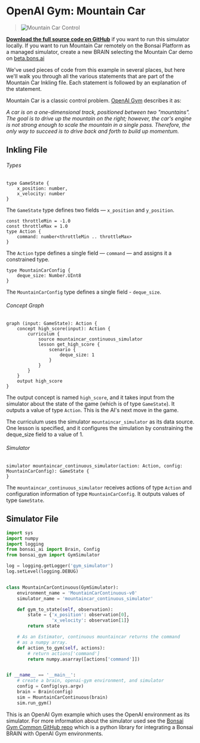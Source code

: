# OpenAI Gym: Mountain Car

> ![Mountain Car Control](../images/mountain-car-control.gif)

[**Download the full source code on GitHub**][1] if you want to run this simulator locally. If you want to run Mountain Car remotely on the Bonsai Platform as a managed simulator, create a new BRAIN selecting the Mountain Car demo on [beta.bons.ai][4]

We've used pieces of code from this example in several places, but here we'll walk you through all the various statements that are part of the Mountain Car Inkling file. Each statement is followed by an explanation of the statement.

Mountain Car is a classic control problem. [OpenAI Gym][2] describes it as:

_A car is on a one-dimensional track, positioned between two "mountains". The goal is to drive up the mountain on the right; however, the car's engine is not strong enough to scale the mountain in a single pass. Therefore, the only way to succeed is to drive back and forth to build up momentum._

## Inkling File

###### Types

```inkling2
type GameState {
    x_position: number,
    x_velocity: number
}
```

The `GameState` type defines two fields — `x_position` and `y_position`.

```inkling2
const throttleMin = -1.0
const throttleMax = 1.0
type Action {
    command: number<throttleMin .. throttleMax>
}
```

The `Action` type defines a single field — `command` — and assigns it a constrained type.

```inkling2
type MountainCarConfig {
    deque_size: Number.UInt8
}
```

The `MountainCarConfig` type defines a single field - `deque_size`.

###### Concept Graph

```inkling2
graph (input: GameState): Action {
    concept high_score(input): Action {
        curriculum {
            source mountaincar_continuous_simulator
            lesson get_high_score {
                scenario {
                    deque_size: 1
                }
            }
        }
    }
    output high_score
}
```

The output concept is named `high_score`, and it takes input from the simulator about the state of the game (which is of type `GameState`). It outputs a value of type `Action`. This is the AI's next move in the game.

The curriculum uses the simulator `mountaincar_simulator` as its data source. One lesson is specified, and it configures the simulation by constraining the deque_size field to a value of 1.


###### Simulator

```inkling2
simulator mountaincar_continuous_simulator(action: Action, config: MountainCarConfig): GameState {
}
```

The `mountaincar_continuous_simulator` receives actions of type `Action` and configuration information of type `MountainCarConfig`. It outputs values of type `GameState`.

## Simulator File

```python
import sys
import numpy
import logging
from bonsai_ai import Brain, Config
from bonsai_gym import GymSimulator

log = logging.getLogger('gym_simulator')
log.setLevel(logging.DEBUG)


class MountainCarContinuous(GymSimulator):
    environment_name = 'MountainCarContinuous-v0'
    simulator_name = 'mountaincar_continuous_simulator'

    def gym_to_state(self, observation):
        state = {'x_position': observation[0],
                 'x_velocity': observation[1]}
        return state

    # As an Estimator, continuous mountaincar returns the command
    # as a numpy array.
    def action_to_gym(self, actions):
        # return actions['command']
        return numpy.asarray([actions['command']])


if __name__ == '__main__':
    # create a brain, openai-gym environment, and simulator
    config = Config(sys.argv)
    brain = Brain(config)
    sim = MountainCarContinuous(brain)
    sim.run_gym()
```

This is an OpenAI Gym example which uses the OpenAI environment as its simulator. For more information about the simulator used see the [Bonsai Gym Common GitHub repo][3] which is a python library for integrating a Bonsai BRAIN with OpenAI Gym environments.

[1]: https://github.com/BonsaiAI/bonsai-sdk/tree/master/samples/openai-gym/gym-mountaincar-continuous-sample
[2]: https://gym.openai.com/envs/MountainCarContinuous-v0/
[3]: https://github.com/BonsaiAI/bonsai-sdk/tree/master/bonsai-gym
[4]: https://beta.bons.ai/new

